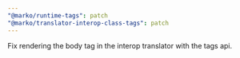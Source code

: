 ```yaml
---
"@marko/runtime-tags": patch
"@marko/translator-interop-class-tags": patch
---
```


Fix rendering the body tag in the interop translator with the tags api.

